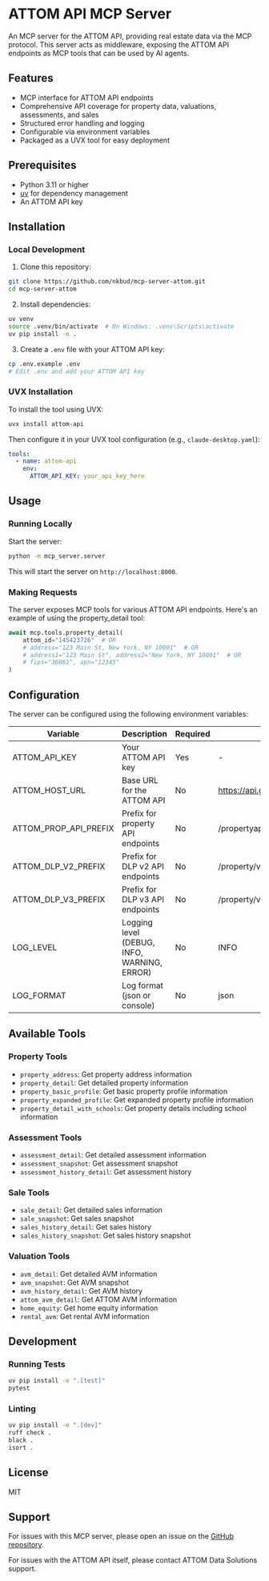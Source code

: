 # ATTOM API MCP Server

An MCP server for the ATTOM API, providing real estate data via the MCP protocol. This server acts as middleware, exposing the ATTOM API endpoints as MCP tools that can be used by AI agents.

## Features

- MCP interface for ATTOM API endpoints
- Comprehensive API coverage for property data, valuations, assessments, and sales
- Structured error handling and logging
- Configurable via environment variables
- Packaged as a UVX tool for easy deployment

## Prerequisites

- Python 3.11 or higher
- [uv](https://github.com/astral-sh/uv) for dependency management
- An ATTOM API key

## Installation

### Local Development

1. Clone this repository:

```bash
git clone https://github.com/nkbud/mcp-server-attom.git
cd mcp-server-attom
```

2. Install dependencies:

```bash
uv venv
source .venv/bin/activate  # On Windows: .venv\Scripts\activate
uv pip install -e .
```

3. Create a `.env` file with your ATTOM API key:

```bash
cp .env.example .env
# Edit .env and add your ATTOM API key
```

### UVX Installation

To install the tool using UVX:

```bash
uvx install attom-api
```

Then configure it in your UVX tool configuration (e.g., `claude-desktop.yaml`):

```yaml
tools:
  - name: attom-api
    env:
      ATTOM_API_KEY: your_api_key_here
```

## Usage

### Running Locally

Start the server:

```bash
python -m mcp_server.server
```

This will start the server on `http://localhost:8000`.

### Making Requests

The server exposes MCP tools for various ATTOM API endpoints. Here's an example of using the property_detail tool:

```python
await mcp.tools.property_detail(
    attom_id="145423726"  # OR
    # address="123 Main St, New York, NY 10001"  # OR
    # address1="123 Main St", address2="New York, NY 10001"  # OR
    # fips="36061", apn="12345"
)
```

## Configuration

The server can be configured using the following environment variables:

| Variable | Description | Required | Default |
|----------|-------------|----------|---------|
| ATTOM_API_KEY | Your ATTOM API key | Yes | - |
| ATTOM_HOST_URL | Base URL for the ATTOM API | No | https://api.gateway.attomdata.com |
| ATTOM_PROP_API_PREFIX | Prefix for property API endpoints | No | /propertyapi/v1.0.0 |
| ATTOM_DLP_V2_PREFIX | Prefix for DLP v2 API endpoints | No | /property/v2 |
| ATTOM_DLP_V3_PREFIX | Prefix for DLP v3 API endpoints | No | /property/v3 |
| LOG_LEVEL | Logging level (DEBUG, INFO, WARNING, ERROR) | No | INFO |
| LOG_FORMAT | Log format (json or console) | No | json |

## Available Tools

### Property Tools

- `property_address`: Get property address information
- `property_detail`: Get detailed property information
- `property_basic_profile`: Get basic property profile information
- `property_expanded_profile`: Get expanded property profile information
- `property_detail_with_schools`: Get property details including school information

### Assessment Tools

- `assessment_detail`: Get detailed assessment information
- `assessment_snapshot`: Get assessment snapshot
- `assessment_history_detail`: Get assessment history

### Sale Tools

- `sale_detail`: Get detailed sales information
- `sale_snapshot`: Get sales snapshot
- `sales_history_detail`: Get sales history
- `sales_history_snapshot`: Get sales history snapshot

### Valuation Tools

- `avm_detail`: Get detailed AVM information
- `avm_snapshot`: Get AVM snapshot
- `avm_history_detail`: Get AVM history
- `attom_avm_detail`: Get ATTOM AVM information
- `home_equity`: Get home equity information
- `rental_avm`: Get rental AVM information

## Development

### Running Tests

```bash
uv pip install -e ".[test]"
pytest
```

### Linting

```bash
uv pip install -e ".[dev]"
ruff check .
black .
isort .
```

## License

MIT

## Support

For issues with this MCP server, please open an issue on the [GitHub repository](https://github.com/nkbud/mcp-server-attom/issues).

For issues with the ATTOM API itself, please contact ATTOM Data Solutions support.
